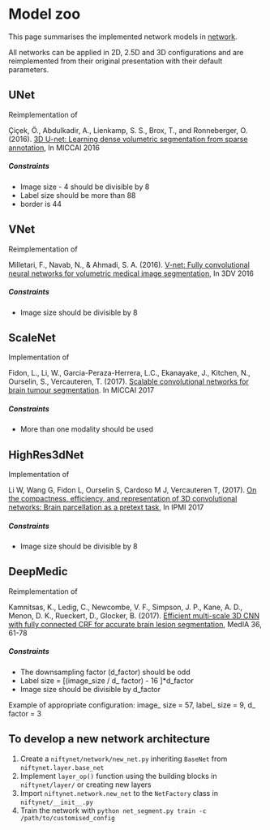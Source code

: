 # Model zoo

This page summarises the implemented network models in [network](./niftynet/network).

All networks can be applied in 2D, 2.5D and 3D configurations and are reimplemented from their original presentation with their default parameters.

## UNet
Reimplementation of 

Çiçek, Ö., Abdulkadir, A., Lienkamp, S. S., Brox, T., and Ronneberger, O. (2016). [3D U-net: Learning dense volumetric segmentation from sparse annotation](https://lmb.informatik.uni-freiburg.de/Publications/2016/CABR16/cicek16miccai.pdf), In MICCAI 2016
##### Constraints
* Image size - 4 should be divisible by 8
* Label size should be more than 88
* border is 44



## VNet
Reimplementation of

Milletari, F., Navab, N., & Ahmadi, S. A. (2016). [V-net: Fully convolutional neural networks for volumetric medical image segmentation](http://campar.in.tum.de/pub/milletari2016Vnet/milletari2016Vnet.pdf), In 3DV 2016 
##### Constraints
* Image size should be divisible by 8

## ScaleNet
Implementation of

Fidon, L., Li, W., Garcia-Peraza-Herrera, L.C., Ekanayake, J., Kitchen, N., Ourselin, S., Vercauteren, T. (2017). [Scalable convolutional networks for brain tumour segmentation](https://arxiv.org/abs/1706.08124). In MICCAI 2017
##### Constraints
* More than one modality should be used  


## HighRes3dNet
Implementation of 

Li W, Wang G, Fidon L, Ourselin S, Cardoso M J, Vercauteren T, (2017). [On the compactness, efficiency, and representation of 3D convolutional networks: Brain parcellation as a pretext task](https://link.springer.com/chapter/10.1007/978-3-319-59050-9_28), In IPMI 2017
##### Constraints
* Image size should be divisible by 8    


## DeepMedic
Reimplementation of

Kamnitsas, K., Ledig, C., Newcombe, V. F., Simpson, J. P., Kane, A. D., Menon, D. K., Rueckert, D., Glocker, B. (2017). [Efficient multi-scale 3D CNN with fully connected CRF for accurate brain lesion segmentation](http://www.sciencedirect.com/science/article/pii/S1361841516301839), MedIA 36, 61-78
##### Constraints
* The downsampling factor (d_factor) should be odd
* Label size = [(image_size / d_ factor) - 16 ]*d_factor
* Image size should be divisible by d_factor

Example of appropriate configuration:
image_ size = 57, label_ size = 9, d_ factor = 3



## To develop a new network architecture
1. Create a `niftynet/network/new_net.py` inheriting `BaseNet` from `niftynet.layer.base_net`
1. Implement `layer_op()` function using the building blocks in `niftynet/layer/` or creating new layers
1. Import `niftynet.network.new_net` to the `NetFactory` class in `niftynet/__init__.py`
1. Train the network with `python net_segment.py train -c /path/to/customised_config`
